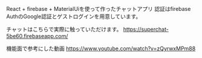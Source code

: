 React + firebase + MaterialUiを使って作ったチャットアプリ
認証はfirebase AuthのGoogle認証とゲストログインを用意しています。

チャットはこちらで実際に触っていただけます。
https://superchat-5be60.firebaseapp.com/

機能面で参考にした動画
https://www.youtube.com/watch?v=zQyrwxMPm88
